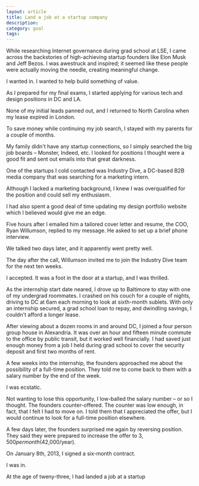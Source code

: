 ```yaml
---
layout: article
title: Land a job at a startup company
description:
category: goal
tags:
---
```


While researching Internet governance during grad school at LSE, I came across the backstories of high-achieving startup founders like Elon Musk and Jeff Bezos. I was awestruck and inspired; it seemed like these people were actually moving the needle, creating meaningful change.

I wanted in. I wanted to help build something of value. 

As I prepared for my final exams, I started applying for various tech and design positions in DC and LA.

None of my initial leads panned out, and I returned to North Carolina when my lease expired in London.

To save money while continuing my job search, I stayed with my parents for a couple of months.

My family didn't have any startup connections, so I simply searched the big job boards – Monster, Indeed, etc. I looked for positions I thought were a good fit and sent out emails into that great darkness.

One of the startups I cold contacted was Industry Dive, a DC-based B2B media company that was searching for a marketing intern.

Although I lacked a marketing background, I knew I was overqualified for the position and could sell my enthusiasm.

I had also spent a good deal of time updating my design portfolio website which I believed would give me an edge.

Five hours after I emailed him a tailored cover letter and resume, the COO, Ryan Willumson, replied to my message. He asked to set up a brief phone interview.

We talked two days later, and it apparently went pretty well.

The day after the call, Willumson invited me to join the Industry Dive team for the next ten weeks.

I accepted. It was a foot in the door at a startup, and I was thrilled.

As the internship start date neared, I drove up to Baltimore to stay with one of my undergrad roommates. I crashed on his couch for a couple of nights, driving to DC at 6am each morning to look at sixth-month sublets. With only an internship secured, a grad school loan to repay, and dwindling savings, I couldn't afford a longer lease.

After viewing about a dozen rooms in and around DC, I joined a four person group house in Alexandria. It was over an hour and fifteen minute commute to the office by public transit, but it worked well financially. I had saved just enough money from a job I held during grad school to cover the security deposit and first two months of rent.

A few weeks into the internship, the founders approached me about the possibility of a full-time position. They told me to come back to them with a salary number by the end of the week.

I was ecstatic.

Not wanting to lose this opportunity, I low-balled the salary number – or so I thought. The founders counter-offered. The counter was low enough, in fact, that I felt I had to move on. I told them that I appreciated the offer, but I would continue to look for a full-time position elsewhere.

A few days later, the founders surprised me again by reversing position. They said they were prepared to increase the offer to $3,500 per month ($42,000/year).

On January 8th, 2013, I signed a six-month contract. 

I was in. 

At the age of tweny-three, I had landed a job at a startup